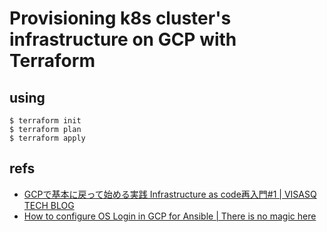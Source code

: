 # Provisioning k8s cluster's infrastructure on GCP with Terraform

## using

```shell
$ terraform init
$ terraform plan
$ terraform apply
```


## refs

- [GCPで基本に戻って始める実践 Infrastructure as code再入門#1 | VISASQ TECH BLOG](https://tech.visasq.com/restart-gcp-infrastructure-as-code1/)
- [How to configure OS Login in GCP for Ansible | There is no magic here](https://alex.dzyoba.com/blog/gcp-ansible-service-account/)

